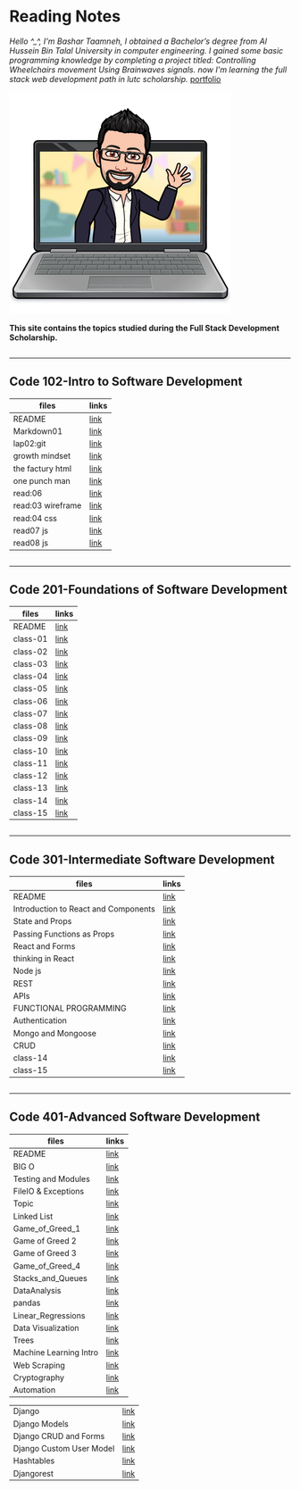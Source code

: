 # Reading Notes

*Hello ^_^, I'm Bashar Taamneh,
I obtained a Bachelor’s degree from Al Hussein Bin Talal University in computer engineering.
I gained some basic programming knowledge by completing a project titled: Controlling Wheelchairs movement Using Brainwaves signals.
now I'm learning the full stack web development path in lutc scholarship.*
[portfolio](https://bashartaamnehportfolio.netlify.app/)

![](imgs/bbt.png)

**This site contains the topics studied during the Full Stack Development Scholarship.**

~~~
~~~

----

## Code 102-Intro to Software Development

  | files       |         links        |
  | ----------- | -------------------- |
  | README      | [link](https://bashartaamneh.github.io/READING-NOTE/)    |
  | Markdown01  | [link](https://bashartaamneh.github.io/READING-NOTE/101readingclass/Read:%2001)   |
  | lap02:git   | [link](https://bashartaamneh.github.io/READING-NOTE/101readingclass/lap02:git)    |
  | growth mindset    | [link](https://bashartaamneh.github.io/READING-NOTE/101readingclass/Markdown01)    |
  | the factury html | [link](https://bashar-task.bashartaamneh.repl.co)    |
  |one punch man | [link](https://bashartaamneh.github.io/OnePunchMan/)    |
  | read:06   | [link](https://bashartaamneh.github.io/READING-NOTE/101readingclass/read:06)    |
  | read:03 wireframe  | [link](https://bashartaamneh.github.io/READING-NOTE/101readingclass/wireframe03)    |
 | read:04 css  | [link](https://bashartaamneh.github.io/READING-NOTE/101readingclass/read:04Css)    |
 | read07 js | [link](https://bashartaamneh.github.io/READING-NOTE/101readingclass/read07)    |
 | read08 js | [link](https://bashartaamneh.github.io/READING-NOTE/101readingclass/read08)    |

~~~
~~~

____

## Code 201-Foundations of Software Development

  | files       |         links        |
  | ----------- | -------------------- |
  | README      | [link](https://bashartaamneh.github.io/READING-NOTE/201-ReadingNotes)    |
   | class-01 | [link](https://bashartaamneh.github.io/READING-NOTE/201readingclass/class-01)|
   | class-02 | [link](https://bashartaamneh.github.io/READING-NOTE/201readingclass/class-02) |
  |   class-03  | [link](https://bashartaamneh.github.io/READING-NOTE/201readingclass/class-03)   |
  | class-04 | [link](https://bashartaamneh.github.io/READING-NOTE/201readingclass/class-04)      |
  |class-05 | [link](https://bashartaamneh.github.io/READING-NOTE/201readingclass/class-05)       |
  | class-06 | [link](https://bashartaamneh.github.io/READING-NOTE/201readingclass/class-06)    |
  | class-07  | [link](https://bashartaamneh.github.io/READING-NOTE/201readingclass/class-07)     |
  | class-08  | [link](https://bashartaamneh.github.io/READING-NOTE/201readingclass/class-08)     |
  | class-09 | [link](https://bashartaamneh.github.io/READING-NOTE/201readingclass/class-09)      |
  | class-10| [link](https://bashartaamneh.github.io/READING-NOTE/201readingclass/class-10)      |
  | class-11 | [link](https://bashartaamneh.github.io/READING-NOTE/201readingclass/class-11)     |
  |class-12| [link](https://bashartaamneh.github.io/READING-NOTE/201readingclass/class-12)       |
  | class-13 | [link](https://bashartaamneh.github.io/READING-NOTE/201readingclass/class-13)     |
  | class-14 | [link](https://bashartaamneh.github.io/READING-NOTE/201readingclass/class-14)     |
  |class-15 | [link](https://bashartaamneh.github.io/READING-NOTE/201readingclass/class-15)     |

~~~
~~~

____

## Code 301-Intermediate Software Development

  | files       |         links        |
  | ----------- | -------------------- |
  | README      | [link](https://bashartaamneh.github.io/READING-NOTE/201-ReadingNotes)    |
   |Introduction to React and Components|[link](https://bashartaamneh.github.io/READING-NOTE/301readingclass/IntroductiontoReact)|
   |State and Props|[link](https://bashartaamneh.github.io/READING-NOTE/301readingclass/State&Props)|
  |Passing Functions as Props|[link](https://bashartaamneh.github.io/READING-NOTE/301readingclass/PassingFunctionsasProps)|
  |React and Forms|[link](https://bashartaamneh.github.io/READING-NOTE/301readingclass/ReactandForms)|
  |thinking in React| [link](https://bashartaamneh.github.io/READING-NOTE/301readingclass/thinkinginReact)|
  |Node js| [link](https://bashartaamneh.github.io/READING-NOTE/301readingclass/Nodejs)|
  |REST| [link](https://bashartaamneh.github.io/READING-NOTE/301readingclass/REST)     |
  |APIs| [link](https://bashartaamneh.github.io/READING-NOTE/301readingclass/APIs)      |
  |FUNCTIONAL PROGRAMMING| [link](https://bashartaamneh.github.io/READING-NOTE/301readingclass/Inmemorystorage)      |
  |Authentication| [link](https://bashartaamneh.github.io/READING-NOTE/301readingclass/Authentication)      |
  |Mongo and Mongoose| [link](https://bashartaamneh.github.io/READING-NOTE/301readingclass/MongoandMongoose)       |
  |CRUD| [link](https://bashartaamneh.github.io/READING-NOTE/301readingclass/CRUD)     |
  | class-14 | [link]()     |
  |class-15 | [link]()     |

~~~
~~~

____

## Code 401-Advanced Software Development

  | files       |         links        |
  | ----------- | -------------------- |
  | README      | [link](https://bashartaamneh.github.io/READING-NOTE/201-ReadingNotes)    |
   | BIG O | [link](https://bashartaamneh.github.io/READING-NOTE/401readingclass/bigO)|
   | Testing and Modules | [link](https://bashartaamneh.github.io/READING-NOTE/401readingclass/TestingandModules) |
  |   FileIO & Exceptions | [link](https://bashartaamneh.github.io/READING-NOTE/401readingclass/FileIO&Exceptions)   |
  | Topic | [link](https://bashartaamneh.github.io/READING-NOTE/401readingclass/topicclass&recurssion)      |
  |Linked List | [link](https://bashartaamneh.github.io/READING-NOTE/401readingclass/LinkedList)       |
  | Game_of_Greed_1 | [link](https://bashartaamneh.github.io/READING-NOTE/401readingclass/Game_of_Greed_1)    |
  | Game of Greed 2  | [link](https://bashartaamneh.github.io/READING-NOTE/401readingclass/Game_of_Greed_2)     |
  | Game of Greed 3  | [link](https://bashartaamneh.github.io/READING-NOTE/401readingclass/Game_of_Greed_3)     |
  | Game_of_Greed_4 | [link](https://bashartaamneh.github.io/READING-NOTE/401readingclass/Game_of_Greed_4)      |
  | Stacks_and_Queues| [link](https://bashartaamneh.github.io/READING-NOTE/401readingclass/Stacks_and_Queues)      |
  | DataAnalysis | [link](https://bashartaamneh.github.io/READING-NOTE/401readingclass/DataAnalysis)     |
  |pandas| [link](https://bashartaamneh.github.io/READING-NOTE/401readingclass/pandas)       |
  | Linear_Regressions | [link](https://bashartaamneh.github.io/READING-NOTE/401readingclass/Linear_Regressions)     |
  |  Data Visualization | [link](https://bashartaamneh.github.io/READING-NOTE/401readingclass/DataVisualization)     |
  |Trees | [link](https://bashartaamneh.github.io/READING-NOTE/401readingclass/Trees)     |
  |Machine Learning Intro | [link](https://bashartaamneh.github.io/READING-NOTE/401readingclass/MachineLearningIntro)     |
  |Web Scraping | [link](https://bashartaamneh.github.io/READING-NOTE/401readingclass/WebScraping)     |
  |Cryptography | [link](https://bashartaamneh.github.io/READING-NOTE/401readingclass/Cryptography)     |
  |Automation | [link](https://bashartaamneh.github.io/READING-NOTE/401readingclass/Automation)     |
  



  |        |                 |
  | ----------- | -------------------- |
  |Django | [link](https://bashartaamneh.github.io/READING-NOTE/401readingclass/Django)     |
  |Django Models | [link](https://bashartaamneh.github.io/READING-NOTE/401readingclass/DjangoModels)     |
  |Django CRUD and Forms | [link](https://bashartaamneh.github.io/READING-NOTE/401readingclass/DjangoCRUDandForms)     |
  |Django Custom User Model | [link](https://bashartaamneh.github.io/READING-NOTE/401readingclass/DjangoCustomUserModel)     |
  |Hashtables | [link](https://bashartaamneh.github.io/READING-NOTE/401readingclass/Hashtables)     |
  |Djangorest | [link](https://bashartaamneh.github.io/READING-NOTE/401readingclass/Djangorest)     |